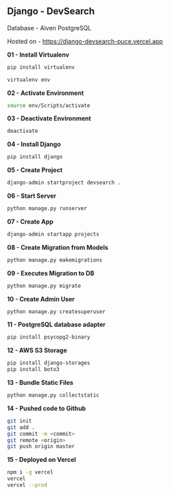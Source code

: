 ## Django - DevSearch

Database - Aiven PostgreSQL

Hosted on - https://django-devsearch-puce.vercel.app

**01 - Install Virtualenv**

```bash
pip install virtualenv
```
```bash
virtualenv env
```

**02 - Activate Environment**

```bash
source env/Scripts/activate
```

**03 - Deactivate Environment**

```bash
deactivate
```

**04 - Install Django**

```bash
pip install django
```

**05 - Create Project**

```bash
django-admin startproject devsearch .
```

**06 - Start Server**

```bash
python manage.py runserver
```

**07 - Create App**

```bash
django-admin startapp projects
```

**08 - Create Migration from Models**

```bash
python manage.py makemigrations
```

**09 - Executes Migration to DB**

```bash
python manage.py migrate
```

**10 - Create Admin User**

```bash
python manage.py createsuperuser
```

**11 - PostgreSQL database adapter**

```bash
pip install psycopg2-binary
```

**12 - AWS S3 Storage**

```bash
pip install django-storages
pip install boto3
```

**13 - Bundle Static Files**

```bash
python manage.py collectstatic
```

**14 - Pushed code to Github**

```bash
git init
git add .
git commit -m <commit>
git remote <origin>
git push origin master
```

**15 - Deployed on Vercel**

```bash
npm i -g vercel
vercel
vercel --prod
```







